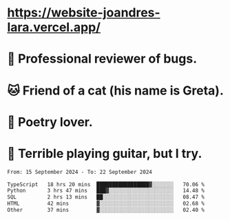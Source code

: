 # https://website-joandres-lara.vercel.app/
# 🐛 Professional reviewer of bugs.
# 🐱 Friend of a cat (his name is Greta).
# 📜 Poetry lover.
# 🎸 Terrible playing guitar, but I try.

<!--START_SECTION:waka-->

```txt
From: 15 September 2024 - To: 22 September 2024

TypeScript   18 hrs 20 mins  █████████████████▓░░░░░░░   70.06 %
Python       3 hrs 47 mins   ███▓░░░░░░░░░░░░░░░░░░░░░   14.48 %
SQL          2 hrs 13 mins   ██░░░░░░░░░░░░░░░░░░░░░░░   08.47 %
HTML         42 mins         ▓░░░░░░░░░░░░░░░░░░░░░░░░   02.68 %
Other        37 mins         ▓░░░░░░░░░░░░░░░░░░░░░░░░   02.40 %
```

<!--END_SECTION:waka-->
